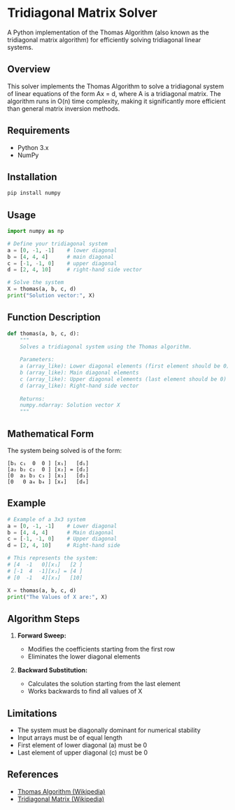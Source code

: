 # Tridiagonal Matrix Solver

A Python implementation of the Thomas Algorithm (also known as the tridiagonal matrix algorithm) for efficiently solving tridiagonal linear systems.

## Overview

This solver implements the Thomas Algorithm to solve a tridiagonal system of linear equations of the form Ax = d, where A is a tridiagonal matrix. The algorithm runs in O(n) time complexity, making it significantly more efficient than general matrix inversion methods.

## Requirements

- Python 3.x
- NumPy

## Installation

```bash
pip install numpy
```

## Usage

```python
import numpy as np

# Define your tridiagonal system
a = [0, -1, -1]    # lower diagonal
b = [4, 4, 4]      # main diagonal
c = [-1, -1, 0]    # upper diagonal
d = [2, 4, 10]     # right-hand side vector

# Solve the system
X = thomas(a, b, c, d)
print("Solution vector:", X)
```

## Function Description

```python
def thomas(a, b, c, d):
    """
    Solves a tridiagonal system using the Thomas algorithm.
    
    Parameters:
    a (array_like): Lower diagonal elements (first element should be 0)
    b (array_like): Main diagonal elements
    c (array_like): Upper diagonal elements (last element should be 0)
    d (array_like): Right-hand side vector
    
    Returns:
    numpy.ndarray: Solution vector X
    """
```

## Mathematical Form

The system being solved is of the form:

```
[b₁ c₁  0  0 ] [x₁]   [d₁]
[a₂ b₂ c₂  0 ] [x₂] = [d₂]
[0  a₃ b₃ c₃ ] [x₃]   [d₃]
[0   0 a₄ b₄ ] [x₄]   [d₄]
```

## Example

```python
# Example of a 3x3 system
a = [0, -1, -1]    # Lower diagonal
b = [4, 4, 4]      # Main diagonal
c = [-1, -1, 0]    # Upper diagonal
d = [2, 4, 10]     # Right-hand side

# This represents the system:
# [4  -1   0][x₁]   [2 ]
# [-1  4  -1][x₂] = [4 ]
# [0  -1   4][x₃]   [10]

X = thomas(a, b, c, d)
print("The Values of X are:", X)
```

## Algorithm Steps

1. **Forward Sweep:**
   - Modifies the coefficients starting from the first row
   - Eliminates the lower diagonal elements
   
2. **Backward Substitution:**
   - Calculates the solution starting from the last element
   - Works backwards to find all values of X

## Limitations

- The system must be diagonally dominant for numerical stability
- Input arrays must be of equal length
- First element of lower diagonal (a) must be 0
- Last element of upper diagonal (c) must be 0


## References

- [Thomas Algorithm (Wikipedia)](https://en.wikipedia.org/wiki/Tridiagonal_matrix_algorithm)
- [Tridiagonal Matrix (Wikipedia)](https://en.wikipedia.org/wiki/Tridiagonal_matrix)
